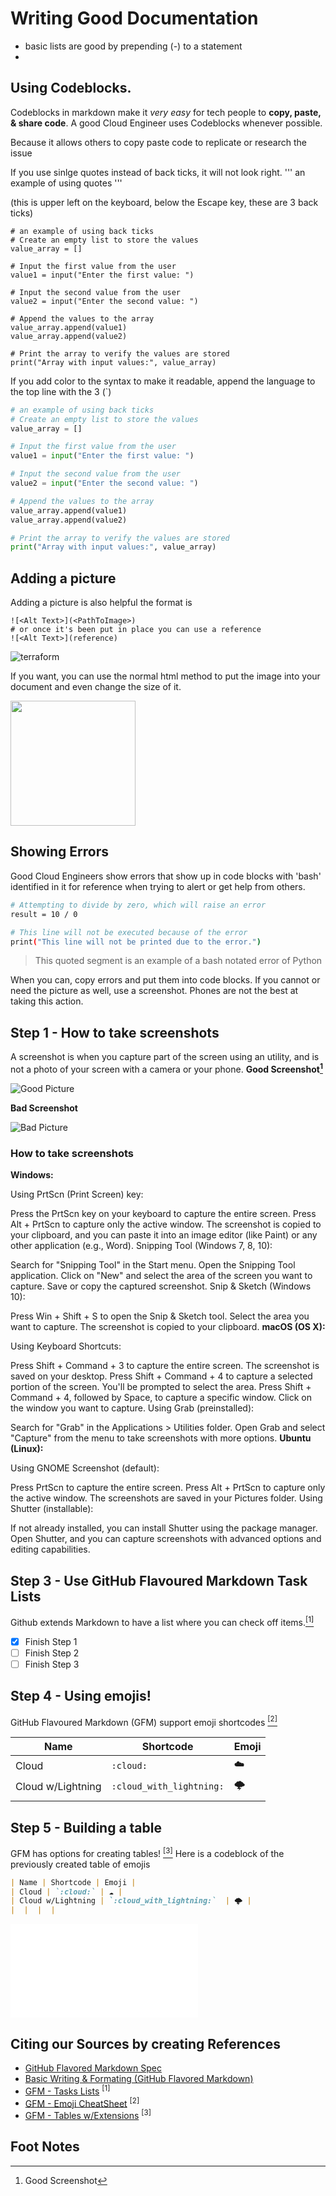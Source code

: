 # Writing Good Documentation
- basic lists are good by prepending (-) to a statement
- 
## Using Codeblocks.

Codeblocks in markdown make it *very easy* for tech people to **copy, paste, & share code**.
A good Cloud Engineer uses Codeblocks whenever possible.

Because it allows others to copy paste code to replicate or research the issue

If you use sinlge quotes instead of back ticks, it will not look right.
'''
an example of using quotes
'''


(this is upper left on the keyboard, below the Escape key, these are 3 back ticks)
```
# an example of using back ticks
# Create an empty list to store the values
value_array = []

# Input the first value from the user
value1 = input("Enter the first value: ")

# Input the second value from the user
value2 = input("Enter the second value: ")

# Append the values to the array
value_array.append(value1)
value_array.append(value2)

# Print the array to verify the values are stored
print("Array with input values:", value_array)
```
If you add color to the syntax to make it readable, append the language to the top line with the 3 (`)
```Python
# an example of using back ticks
# Create an empty list to store the values
value_array = []

# Input the first value from the user
value1 = input("Enter the first value: ")

# Input the second value from the user
value2 = input("Enter the second value: ")

# Append the values to the array
value_array.append(value1)
value_array.append(value2)

# Print the array to verify the values are stored
print("Array with input values:", value_array)
```
## Adding a picture 
Adding a picture is also helpful
the format is 
```
![<Alt Text>](<PathToImage>)
# or once it's been put in place you can use a reference
![<Alt Text>](reference)
```
![terraform](assets/terraform_iac_hotpot-ai.png)

If you want, you can use the normal html method to put the image into your document and even change the size of it.

<img width ="200px" src="https://github.com/LabminMe/github-docs-example/blob/main/terraform_iac_hotpot-ai.png">

## Showing Errors
Good Cloud Engineers show errors that show up in code blocks with 'bash' identified in it for reference when trying to alert or get help from others.
```bash
# Attempting to divide by zero, which will raise an error
result = 10 / 0

# This line will not be executed because of the error
print("This line will not be printed due to the error.")
```

> This quoted segment is an example of a bash notated error of Python

When you can, copy errors and put them into code blocks. If you cannot or need the picture as well, use a screenshot. Phones are not the best at taking this action.
## Step 1 - How to take screenshots
A screenshot is when you capture part of the screen using an utility, and is not a photo of your screen with a camera or your phone. 
**Good Screenshot[^1]**

![Good Picture](assets/GoodScreenshot.png)

**Bad Screenshot**

![Bad Picture](assets/BadScreenshot.png)

### How to take screenshots
**Windows:**

Using PrtScn (Print Screen) key:

Press the PrtScn key on your keyboard to capture the entire screen.
Press Alt + PrtScn to capture only the active window.
The screenshot is copied to your clipboard, and you can paste it into an image editor (like Paint) or any other application (e.g., Word).
Snipping Tool (Windows 7, 8, 10):

Search for "Snipping Tool" in the Start menu.
Open the Snipping Tool application.
Click on "New" and select the area of the screen you want to capture.
Save or copy the captured screenshot.
Snip & Sketch (Windows 10):

Press Win + Shift + S to open the Snip & Sketch tool.
Select the area you want to capture.
The screenshot is copied to your clipboard.
**macOS (OS X):**

Using Keyboard Shortcuts:

Press Shift + Command + 3 to capture the entire screen. The screenshot is saved on your desktop.
Press Shift + Command + 4 to capture a selected portion of the screen. You'll be prompted to select the area.
Press Shift + Command + 4, followed by Space, to capture a specific window. Click on the window you want to capture.
Using Grab (preinstalled):

Search for "Grab" in the Applications > Utilities folder.
Open Grab and select "Capture" from the menu to take screenshots with more options.
**Ubuntu (Linux):**

Using GNOME Screenshot (default):

Press PrtScn to capture the entire screen.
Press Alt + PrtScn to capture only the active window.
The screenshots are saved in your Pictures folder.
Using Shutter (installable):

If not already installed, you can install Shutter using the package manager.
Open Shutter, and you can capture screenshots with advanced options and editing capabilities.

## Step 3 - Use GitHub Flavoured Markdown Task Lists
Github extends Markdown to have a list where you can check off items.[<sup>[1]</sup>](#references)
- [x] Finish Step 1
- [ ] Finish Step 2
- [ ] Finish Step 3

## Step 4 - Using emojis!
GitHub Flavoured Markdown (GFM) support emoji shortcodes [<sup>[2]</sup>](#references)

| Name | Shortcode | Emoji |
| --- | --- | --- |
| Cloud | `:cloud:` | ☁️ |
| Cloud w/Lightning | `:cloud_with_lightning:`  | 🌩️ |
|  |  |  |

## Step 5 - Building a table
GFM has options for creating tables! [<sup>[3]</sup>](#referenes)
Here is a codeblock of the previously created table of emojis
```md
| Name | Shortcode | Emoji |
| Cloud | `:cloud:` | ☁️ |
| Cloud w/Lightning | `:cloud_with_lightning:`  | 🌩️ |
|  |  |  |

```
![Secret Window / Hidden Garden](/secret-window/hidden-garden.md)


## Citing our Sources by creating References
- [GitHub Flavored Markdown Spec](https://github.com/gfm) 
- [Basic Writing & Formating (GitHub Flavored Markdown)](https://docs.github.com/en/get-started/writing-on-github/getting-started-with-writing-and-formatting-on-github/basic-writing-and-formatting-syntax) 
- [GFM - Tasks Lists](https://docs.github.com/en/get-started/writing-on-github/getting-started-with-writing-and-formatting-on-github/basic-writing-and-formatting-syntax#task-lists) <sup>[1]</sup>
- [GFM - Emoji CheatSheet](https://github.com/ikatyang/emoji-cheat-sheet/) <sup>[2]</sup>
- [GFM - Tables w/Extensions](https://github.github.com/gfm/#tables-extension-) <sup>[3]</sup>

## Foot Notes ##
[^1]: Good Screenshot
